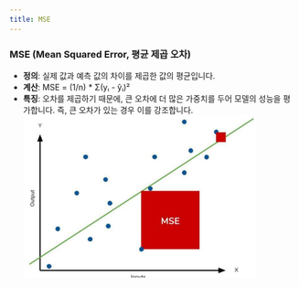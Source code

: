```yaml
---
title: MSE
---
```


### MSE (Mean Squared Error, 평균 제곱 오차)

- **정의**: 실제 값과 예측 값의 차이를 제곱한 값의 평균입니다.
- **계산**: MSE = (1/n) * Σ(yᵢ - ŷᵢ)²
- **특징**: 오차를 제곱하기 때문에, 큰 오차에 더 많은 가중치를 두어 모델의 성능을 평가합니다. 즉, 큰 오차가 있는 경우 이를 강조합니다.
	![image](https://github.com/code7ssage/code7ssage.github.io/blob/master/assets/attached%20file/Pasted%20image%2020240104141559.png?raw=true)
